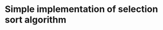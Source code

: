 Simple implementation of selection sort algorithm
=================================================

